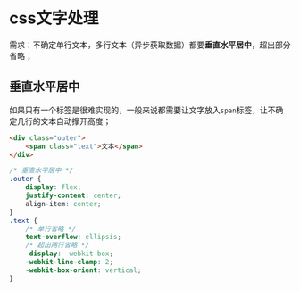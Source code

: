 # css文字处理

需求：不确定单行文本，多行文本（异步获取数据）都要**垂直水平居中**，超出部分省略；



## 垂直水平居中

如果只有一个标签是很难实现的，一般来说都需要让文字放入`span`标签，让不确定几行的文本自动撑开高度；

```html
<div class="outer">
    <span class="text">文本</span>
</div>
```



```css
/* 垂直水平居中 */
.outer {
    display: flex;
    justify-content: center;
    align-item: center;
}
.text {
    /* 单行省略 */
    text-overflow: ellipsis;
    /* 超出两行省略 */
     display: -webkit-box;
    -webkit-line-clamp: 2;
    -webkit-box-orient: vertical;
}
```

